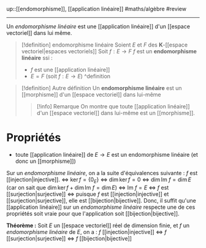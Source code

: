 up::[[endomorphisme]], [[application linéaire]]
#maths/algèbre #review 

----
Un _endomorphisme linéaire_ est une [[application linéaire]] d'un [[espace vectoriel]] dans lui même.

> [!definition] endomorphisme linéaire
> Soient $E$ et $F$ des $\mathbf{K}$-[[espace vectoriel|espaces vectoriels]]
> Soit $f : E \to F$
> $f$ est un **endomorphisme linéaire** ssi :
>  - $f$ est une [[application linéaire]]
>  - $E = F$ (soit $f: E \to E$)
^definition

> [!definition] Autre définition
> Un **endomorphisme linéaire** est un [[morphisme]] d'un [[espace vectoriel]] dans lui-même
> 
> > [!info] Remarque
> > On montre que toute [[application linéaire]] d'un [[espace vectoriel]] dans lui-même est un [[morphisme]].

# Propriétés

 - toute [[application linéaire]] de $E \to E$ est un endomorphisme linéaire (et donc un [[morphisme]])

Sur un _endomorphisme linéaire_, on a la suite d'équivalences suivante :
  $f$ est [[injection|injective]].
 $\iff$ $\ker f = \{0_E\}$
 $\iff$ $\dim\ker f = 0$
 $\iff$ $\dim \text{Im } f = \dim E$ (car on sait que $\dim\ker f + \dim\text{Im } f = \dim E$)
 $\iff$ $\text{Im } f = E$
 $\iff$ $f$ est [[surjection|surjective]]
 $\iff$ puisque $f$ est [[injection|injective]] et [[surjection|surjective]], elle est [[bijection|bijective]].
Donc, il suffit qu'une [[application linéaire]] sur un _endomorphisme linéaire_ respecte une de ces propriétés soit vraie pour que l'application soit [[bijection|bijective]].

**Théorème :** Soit $E$ un [[espace vectoriel]] réel de dimension finie, et $f$ un _endomorphisme linéaire_ de $E$, on a : $f$ [[injection|injective]] $\iff$ $f$ [[surjection|surjective]] $\iff$ $f$ [[bijection|bijective]]

